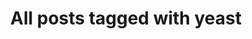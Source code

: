 ---
layout: tag
title: "All posts tagged with yeast"
permalink: /weblog/tags/yeast/
taxonomy: yeast
---